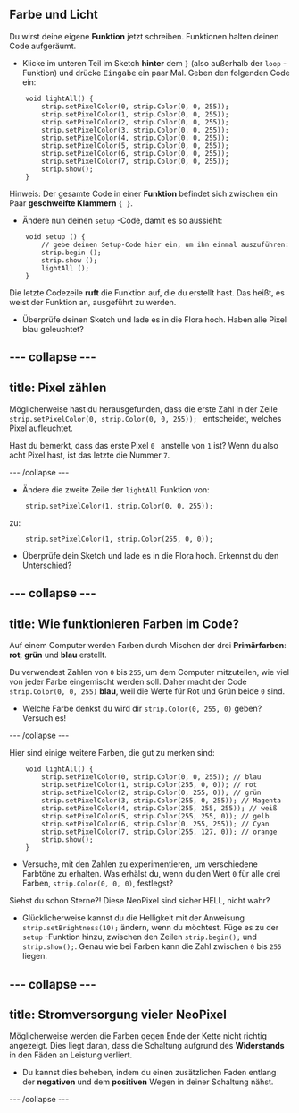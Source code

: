 ## Farbe und Licht

Du wirst deine eigene **Funktion** jetzt schreiben. Funktionen halten deinen Code aufgeräumt.

+ Klicke im unteren Teil im Sketch **hinter** dem `}` \(also außerhalb der `loop` -Funktion\) und drücke <kbd>Eingabe</kbd> ein paar Mal. Geben den folgenden Code ein:

``` 
    void lightAll() {
        strip.setPixelColor(0, strip.Color(0, 0, 255));
        strip.setPixelColor(1, strip.Color(0, 0, 255));
        strip.setPixelColor(2, strip.Color(0, 0, 255));
        strip.setPixelColor(3, strip.Color(0, 0, 255));
        strip.setPixelColor(4, strip.Color(0, 0, 255));
        strip.setPixelColor(5, strip.Color(0, 0, 255));
        strip.setPixelColor(6, strip.Color(0, 0, 255));
        strip.setPixelColor(7, strip.Color(0, 0, 255));
        strip.show();
    }
```

Hinweis: Der gesamte Code in einer **Funktion** befindet sich zwischen ein Paar **geschweifte Klammern** `{ }`.

+ Ändere nun deinen `setup` -Code, damit es so aussieht:

``` 
    void setup () {
        // gebe deinen Setup-Code hier ein, um ihn einmal auszuführen:
        strip.begin ();
        strip.show ();
        lightAll ();
    }
```

Die letzte Codezeile **ruft** die Funktion auf, die du erstellt hast. Das heißt, es weist der Funktion an, ausgeführt zu werden.

+ Überprüfe deinen Sketch und lade es in die Flora hoch. Haben alle Pixel blau geleuchtet?

--- collapse ---
---
title: Pixel zählen
---

Möglicherweise hast du herausgefunden, dass die erste Zahl in der Zeile `strip.setPixelColor(0, strip.Color(0, 0, 255)); ` entscheidet, welches Pixel aufleuchtet.

Hast du bemerkt, dass das erste Pixel `0 ` anstelle von `1` ist? Wenn du also acht Pixel hast, ist das letzte die Nummer `7`.

--- /collapse ---

+ Ändere die zweite Zeile der `lightAll` Funktion von:

```
    strip.setPixelColor(1, strip.Color(0, 0, 255));
```

zu:

```
    strip.setPixelColor(1, strip.Color(255, 0, 0));
```

+ Überprüfe dein Sketch und lade es in die Flora hoch. Erkennst du den Unterschied?

--- collapse ---
---
title: Wie funktionieren Farben im Code?
---

Auf einem Computer werden Farben durch Mischen der drei **Primärfarben**: **rot**, **grün** und **blau** erstellt.

Du verwendest Zahlen von `0` bis `255`, um dem Computer mitzuteilen, wie viel von jeder Farbe eingemischt werden soll. Daher macht der Code `strip.Color(0, 0, 255)` **blau**, weil die Werte für Rot und Grün beide `0` sind.

+ Welche Farbe denkst du wird dir `strip.Color(0, 255, 0)` geben? Versuch es!

--- /collapse ---

Hier sind einige weitere Farben, die gut zu merken sind:

```
    void lightAll() {
        strip.setPixelColor(0, strip.Color(0, 0, 255)); // blau
        strip.setPixelColor(1, strip.Color(255, 0, 0)); // rot
        strip.setPixelColor(2, strip.Color(0, 255, 0)); // grün
        strip.setPixelColor(3, strip.Color(255, 0, 255)); // Magenta
        strip.setPixelColor(4, strip.Color(255, 255, 255)); // weiß
        strip.setPixelColor(5, strip.Color(255, 255, 0)); // gelb
        strip.setPixelColor(6, strip.Color(0, 255, 255)); // Cyan
        strip.setPixelColor(7, strip.Color(255, 127, 0)); // orange
        strip.show();
    }
```

+ Versuche, mit den Zahlen zu experimentieren, um verschiedene Farbtöne zu erhalten. Was erhälst du, wenn du den Wert `0` für alle drei Farben, `strip.Color(0, 0, 0)`, festlegst?

Siehst du schon Sterne?! Diese NeoPixel sind sicher HELL, nicht wahr?

+ Glücklicherweise kannst du die Helligkeit mit der Anweisung `strip.setBrightness(10);` ändern, wenn du möchtest. Füge es zu der `setup` -Funktion hinzu, zwischen den Zeilen `strip.begin();` und `strip.show();`. Genau wie bei Farben kann die Zahl zwischen `0` bis `255` liegen.

--- collapse ---
---
title: Stromversorgung vieler NeoPixel
---

Möglicherweise werden die Farben gegen Ende der Kette nicht richtig angezeigt. Dies liegt daran, dass die Schaltung aufgrund des **Widerstands** in den Fäden an Leistung verliert.

+ Du kannst dies beheben, indem du einen zusätzlichen Faden entlang der **negativen** und dem **positiven** Wegen in deiner Schaltung nähst.

--- /collapse ---
